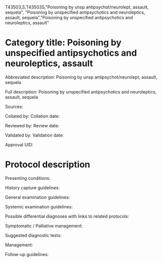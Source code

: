 T43503,S,T43503S,"Poisoning by unsp antipsychot/neurolept, assault, sequela", "Poisoning by unspecified antipsychotics and neuroleptics, assault, sequela","Poisoning by unspecified antipsychotics and neuroleptics, assault"
# Category title: Poisoning by unspecified antipsychotics and neuroleptics, assault

Abbreviated description: Poisoning by unsp antipsychot/neurolept, assault, sequela

Full description: Poisoning by unspecified antipsychotics and neuroleptics, assault, sequela

Sources:

Collated by:
Collation date:

Reviewed by:
Review date:

Validated by:
Validation date:

Approval UID:

# Protocol description

Presenting conditions:

History capture guidelines:

General examination guidelines:

Systemic examination guidelines:

Possible differential diagnoses with links to related protocols:

Symptomatic / Palliative management:

Suggested diagnostic tests:

Management:

Follow-up guidelines:
